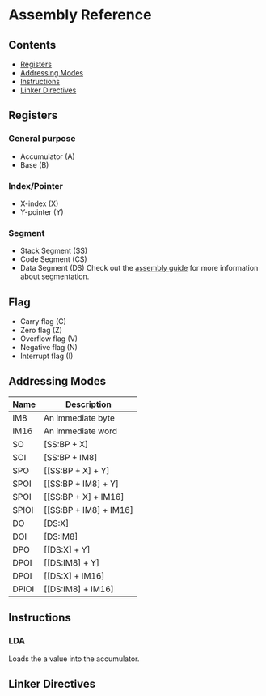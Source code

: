 # Assembly Reference

## Contents
- [Registers](#registers)
- [Addressing Modes](#addressing-modes)
- [Instructions](#instructions)
- [Linker Directives](#linker-directives)

## Registers
### General purpose
- Accumulator (A)
- Base (B)

### Index/Pointer
- X-index (X)
- Y-pointer (Y)

### Segment
- Stack Segment (SS)
- Code Segment (CS)
- Data Segment (DS)
Check out the [assembly guide](ASSEMBLY_GUIDE.md) for more information about segmentation.

## Flag
- Carry flag (C)
- Zero flag (Z)
- Overflow flag (V)
- Negative flag (N)
- Interrupt flag (I)

## Addressing Modes

| Name  | Description            |
|-------|------------------------|
| IM8   | An immediate byte      |
| IM16  | An immediate word      |
| SO    | [SS:BP + X]            |
| SOI   | [SS:BP + IM8]          |
| SPO   | [[SS:BP + X] + Y]      |
| SPOI  | [[SS:BP + IM8] + Y]    |
| SPOI  | [[SS:BP + X] + IM16]   |
| SPIOI | [[SS:BP + IM8] + IM16] |
| DO    | [DS:X]                 |
| DOI   | [DS:IM8]               |
| DPO   | [[DS:X] + Y]           |
| DPOI  | [[DS:IM8] + Y]         |
| DPOI  | [[DS:X] + IM16]        |
| DPIOI | [[DS:IM8] + IM16]      |


## Instructions

### LDA
Loads the a value into the accumulator.

## Linker Directives